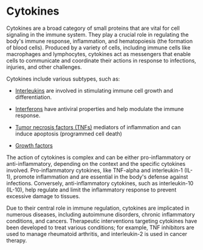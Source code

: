 <!--
source: GPT-4o + jph editing
subtypes: interleukins, interferons, tumor-necrosis-factors, growth-factors
tags: proteins components
-->

# Cytokines

Cytokines are a broad category of small proteins that are vital for cell signaling in the immune system. They play a crucial role in regulating the body's immune response, inflammation, and hematopoiesis (the formation of blood cells). Produced by a variety of cells, including immune cells like macrophages and lymphocytes, cytokines act as messengers that enable cells to communicate and coordinate their actions in response to infections, injuries, and other challenges.

Cytokines include various subtypes, such as:

* [Interleukins](../interleukins/) are involved in stimulating immune cell growth and differentiation.
 
* [Interferons](../interferons/) have antiviral properties and help modulate the immune response.
 
* [Tumor necrosis factors (TNFs)](../tumor-necrosis-factors/) mediators of inflammation and can induce apoptosis (programmed cell death)

* [Growth factors](../growth-factors/)

The action of cytokines is complex and can be either pro-inflammatory or anti-inflammatory, depending on the context and the specific cytokines involved. Pro-inflammatory cytokines, like TNF-alpha and interleukin-1 (IL-1), promote inflammation and are essential in the body's defense against infections. Conversely, anti-inflammatory cytokines, such as interleukin-10 (IL-10), help regulate and limit the inflammatory response to prevent excessive damage to tissues.

Due to their central role in immune regulation, cytokines are implicated in numerous diseases, including autoimmune disorders, chronic inflammatory conditions, and cancers. Therapeutic interventions targeting cytokines have been developed to treat various conditions; for example, TNF inhibitors are used to manage rheumatoid arthritis, and interleukin-2 is used in cancer therapy.
